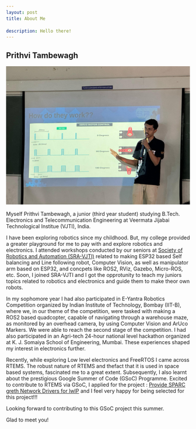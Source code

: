```yaml
---
layout: post
title: About Me

description: Hello there!
---
```


## Prithvi Tambewagh

![me-workshop](/assets/posts/SRA-workshop.jpeg)

Myself Prithvi Tambewagh, a junior (third year student) studying B.Tech. Electronics and Telecommunication Engineering at Veermata Jijabai Technological Institue (VJTI), India.

I have been exploring robotics since my childhood. But, my college provided a greater playground for me to pay with and explore robotics and electronics. I attended workshops conducted by our seniors at [Society of Robotics and Automation (SRA-VJTI)](https://sravjti.in/) related to making ESP32 based Self balancing and Line following robot, Computer Vision, as well as manipulator arm based on ESP32, and concpets like ROS2, RViz, Gazebo, Micro-ROS, etc. Soon, I joined SRA-VJTI and I got the opprotunity to teach my juniors topics related to robotics and electronics and guide them to make theor own robots. 

In my sophomore year I had also participated in E-Yantra Robotics Competition organized by Indian Institute of Technology, Bombay (IIT-B), where we, in our theme of the competition, were tasked with making a ROS2 based quadcopter, capable of navigating through a warehouse maze, as monitored by an overhead camera, by using Computer Vision and ArUco Markers. We were able to reach the second stage of the competition. I had also participated in an Agri-tech 24-hour national level hackathon organized at K. J. Somaiya School of Engineering, Mumbai. These experiences shaped my interest in electronics further. 

Recently, while exploring Low level electronics and FreeRTOS I came across RTEMS. The robust nature of RTEMS and thefact that it is used in space based systems, fascinated me to a great extent. Subsequently, I also learnt about the prestigious Google Summer of Code (GSoC) Programme. Excited to contribute to RTEMS via GSoC, I applied for the project : [Provide SPARC greth Network Drivers for lwIP](https://gitlab.rtems.org/rtems/programs/gsoc/-/issues/77) and I feel very happy for being selected for this project!!!

Looking forward to contributing to this GSoC project this summer.

Glad to meet you!